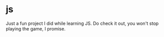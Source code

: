 # js
Just a fun project I did while learning JS. Do check it out, you won't stop playing the game, I promise.
